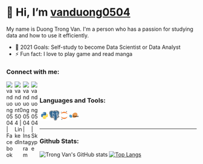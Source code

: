 # 👋 Hi, I’m [vanduong0504](https://github.com/vanduong0504)
 My name is Duong Trong Van. I'm a person who has a passion for studying data and how to use it efficiently.
- 🥅 2021 Goals: Self-study to become Data Scientist or Data Analyst
- ⚡ Fun fact: I love to play game and read manga

### Connect with me:

[<img align="left" alt="vanduong0504 | Facebook" width="22px" src="https://cdn.jsdelivr.net/npm/simple-icons@v3/icons/facebook.svg" />](https://www.facebook.com/vanduong0504)
[<img align="left" alt="vanduont0504 | LinkedIn" width="22px" src="https://cdn.jsdelivr.net/npm/simple-icons@v3/icons/linkedin.svg" />](https://www.linkedin.cn/in/vanduong0504/)
[<img align="left" alt="vanduong0504 | Instagram" width="22px" src="https://cdn.jsdelivr.net/npm/simple-icons@v3/icons/instagram.svg" />](https://www.instagram.com/ko5ko4/)
[<img align="left" alt="vanduong0504 | Skype" width="22px" src="https://cdn.jsdelivr.net/npm/simple-icons@v3/icons/skype.svg" />](https://join.skype.com/invite/WGqPGwBK6C50)

<br />

### Languages and Tools:

<img align="left" alt="Python" width="26px" src="https://raw.githubusercontent.com/github/explore/80688e429a7d4ef2fca1e82350fe8e3517d3494d/topics/python/python.png"/>
<img align="left" alt="Postgresql" width="26px" src="https://raw.githubusercontent.com/github/explore/80688e429a7d4ef2fca1e82350fe8e3517d3494d/topics/postgresql/postgresql.png"/>
<img align="left" alt="Jupyter" width="26px" src="https://raw.githubusercontent.com/github/explore/80688e429a7d4ef2fca1e82350fe8e3517d3494d/topics/jupyter-notebook/jupyter-notebook.png">
<img align="left" alt="Scikit" width="26px" src="https://raw.githubusercontent.com/github/explore/80688e429a7d4ef2fca1e82350fe8e3517d3494d/topics/scikit-learn/scikit-learn.png">

<br />
<br />

---

### Github Stats:

![Trong Van's GitHub stats](https://github-readme-stats.vercel.app/api?username=vanduong0504&show_icons=true&theme=merko)
[![Top Langs](https://github-readme-stats.vercel.app/api/top-langs/?username=vanduong0504&layout=compact&theme=merko)](https://github.com/anuraghazra/github-readme-stats)
